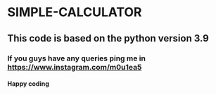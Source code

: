 # SIMPLE-CALCULATOR
## This code is based on the python version 3.9

### If you guys have any queries ping me in <https://www.instagram.com/m0u1ea5>
#### Happy coding
